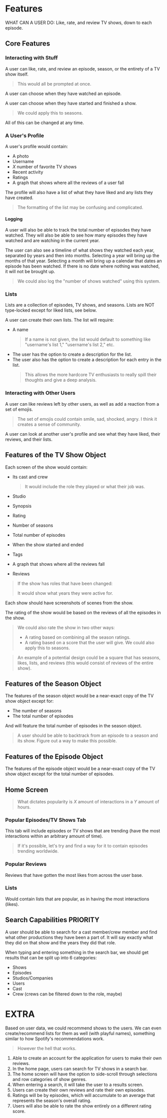 # Features

WHAT CAN A USER DO:
Like, rate, and review TV shows, down to each episode.

## Core Features

### Interacting with Stuff
A user can like, rate, and review an episode, season, or the entirety of a TV show itself.

> This would all be prompted at once.

A user can choose when they have watched an episode.

A user can choose when they have started and finished a show.

> We could apply this to seasons.

All of this can be changed at any time.

### A User's Profile

A user's profile would contain:
- A photo
- Username
- *X* number of favorite TV shows
- Recent activity
- Ratings
- A graph that shows where all the reviews of a user fall

The profile will also have a list of what they have liked and any lists they have created.

> The formatting of the list may be confusing and complicated.

#### Logging

A user will also be able to track the total number of episodes they have watched. They will also be able to see how many episodes they have watched and are watching in the current year.

The user can also see a timeline of what shows they watched each year, separated by years and then into months. Selecting a year will bring up the months of that year. Selecting a month will bring up a calendar that dates an episode has been watched. If there is no date where nothing was watched, it will not be brought up.

> We could also log the "number of shows watched" using this system.

### Lists

Lists are a collection of episodes, TV shows, and seasons. Lists are NOT type-locked except for liked lists, see below.

A user can create their own lists. The list will require:
- A name
    > If a name is not given, the list would default to something like "username's list 1," "username's list 2," etc.
- The user has the option to create a description for the list.
- The user also has the option to create a description for each entry in the list.
    > This allows the more hardcore TV enthusiasts to really spill their thoughts and give a deep analysis.

### Interacting with Other Users

A user can like reviews left by other users, as well as add a reaction from a set of emojis.

> The set of emojis could contain smile, sad, shocked, angry. I think it creates a sense of community.

A user can look at another user's profile and see what they have liked, their reviews, and their lists.

## Features of the TV Show Object

Each screen of the show would contain:
- Its cast and crew

    > It would include the role they played or what their job was.
    
- Studio
- Synopsis
- Rating
- Number of seasons 
- Total number of episodes 
- When the show started and ended
- Tags
- A graph that shows where all the reviews fall
- Reviews

> If the show has roles that have been changed:
> 
> It would show what years they were active for.

Each show should have screenshots of scenes from the show.

The rating of the show would be based on the reviews of all the episodes in the show.

> We could also rate the show in two other ways:
>- A rating based on combining all the season ratings.
>- A rating based on a score that the user will give.
> We could also apply this to seasons.

> An example of a potential design could be a square that has seasons, likes, lists, and reviews (this would consist of reviews of the entire show).

## Features of the Season Object

The features of the season object would be a near-exact copy of the TV show object except for:
- The number of seasons
- The total number of episodes

And will feature the total number of episodes in the season object.

> A user should be able to backtrack from an episode to a season and its show. Figure out a way to make this possible.

## Features of the Episode Object

The features of the episode object would be a near-exact copy of the TV show object except for the total number of episodes.

## Home Screen
> What dictates popularity is *X* amount of interactions in a *Y* amount of hours.

### Popular Episodes/TV Shows Tab
This tab will include episodes or TV shows that are trending (have the most interactions within an arbitrary amount of time).

> If it's possible, let's try and find a way for it to contain episodes trending worldwide.

### Popular Reviews
Reviews that have gotten the most likes from across the user base.

### Lists 
Would contain lists that are popular, as in having the most interactions (likes).

## Search Capabilities PRIORITY
A user should be able to search for a cast member/crew member and find what other productions they have been a part of. It will say exactly what they did on that show and the years they did that role.

When typing and entering something in the search bar, we should get results that can be split up into 6 categories:
- Shows
- Episodes
- Studios/Companies
- Users
- Cast
- Crew (crews can be filtered down to the role, maybe)

# EXTRA
Based on user data, we could recommend shows to the users. We can even create/recommend lists for them as well (with playful names), something similar to how Spotify's recommendations work.

> However the hell that works.

1. Able to create an account for the application for users to make their own reviews.
2. In the home page, users can search for TV shows in a search bar.
3. The home screen will have the option to side-scroll through selections and row categories of show genres.
4. When entering a search, it will take the user to a results screen.
5. Users can create their own reviews and rate their own episodes.
6. Ratings will be by episodes, which will accumulate to an average that represents the season's overall rating.
7. Users will also be able to rate the show entirely on a different rating score.
